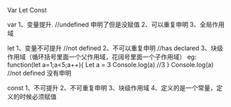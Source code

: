 Var Let Const

var
1、变量提升.  //undefined 申明了但是没赋值
2、可以重复申明
3、全局作用域

let
1、变量不可提升 //not defined
2、不可以重复申明 //has declared
3、块级作用域（循环括号里面一个父作用域，花阔号里面一个子作用域）
eg:
function(let a=1;a<5;a++){
     Let a = 3
     Console.log(a) //3
}
Console.log(a) //not defined 没有申明

const
1、不可提升
2、不可重复申明
3、块级作用域
4、定义的是一个常量，定义的时候必须赋值